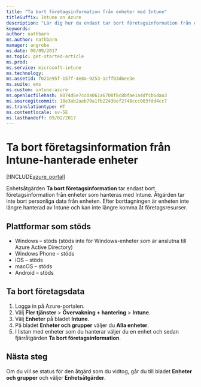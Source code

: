 ```yaml
---
title: "Ta bort företagsinformation från enheter med Intune"
titleSuffix: Intune on Azure
description: "Lär dig hur du endast tar bort företagsinformation från enheter som du hanterar med Intune.\""
keywords: 
author: nathbarn
ms.author: nathbarn
manager: angrobe
ms.date: 08/09/2017
ms.topic: get-started-article
ms.prod: 
ms.service: microsoft-intune
ms.technology: 
ms.assetid: f021e95f-157f-4e8a-9253-1cff03d6ee3e
ms.suite: ems
ms.custom: intune-azure
ms.openlocfilehash: 8074d6e7cc0a061a6708f8c8bfae1a4dfcb6daa3
ms.sourcegitcommit: 10e3ab2aeb79a1fb2243bef2748ccc003fdd4cc7
ms.translationtype: HT
ms.contentlocale: sv-SE
ms.lasthandoff: 09/02/2017
---
```

# <a name="remove-company-data-from-intune-managed-devices"></a>Ta bort företagsinformation från Intune-hanterade enheter


[!INCLUDE[azure_portal](./includes/azure_portal.md)]

Enhetsåtgärden **Ta bort företagsinformation** tar endast bort företagsinformation från enheter som hanteras med Intune. Åtgärden tar inte bort personliga data från enheten. Efter borttagningen är enheten inte längre hanterad av Intune och kan inte längre komma åt företagsresurser.

## <a name="supported-platforms"></a>Plattformar som stöds

- Windows – stöds (stöds inte för Windows-enheter som är anslutna till Azure Active Directory)
- Windows Phone – stöds
- iOS – stöds
- macOS – stöds
- Android – stöds

## <a name="how-to-remove-company-data"></a>Ta bort företagsdata

1. Logga in på Azure-portalen.
2. Välj **Fler tjänster** > **Övervakning + hantering** > **Intune**.
3. Välj **Enheter** på bladet **Intune**.
4. På bladet **Enheter och grupper** väljer du **Alla enheter**.
5. I listan med enheter som du hanterar väljer du en enhet och sedan fjärråtgärden **Ta bort företagsinformation**.

## <a name="next-steps"></a>Nästa steg

Om du vill se status för den åtgärd som du vidtog, går du till bladet **Enheter och grupper** och väljer **Enhetsåtgärder**.
